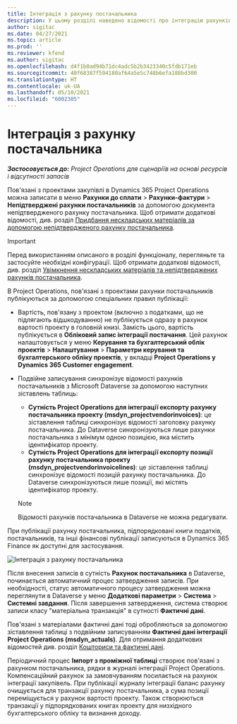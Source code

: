 ```yaml
---
title: Інтеграція з рахунку постачальника
description: У цьому розділі наведено відомості про інтеграцію рахунків постачальників в Project Operations.
author: sigitac
ms.date: 04/27/2021
ms.topic: article
ms.prod: ''
ms.reviewer: kfend
ms.author: sigitac
ms.openlocfilehash: d4f1b0ad94b71dc4adc5b2b3423340c5fdb171eb
ms.sourcegitcommit: 40f68387f594180af64a5e5c748b6efa188bd300
ms.translationtype: HT
ms.contentlocale: uk-UA
ms.lasthandoff: 05/10/2021
ms.locfileid: "6002305"
---
```

# <a name="vendor-invoice-integration"></a>Інтеграція з рахунку постачальника

_**Застосовується до:** Project Operations для сценаріїв на основі ресурсів і відсутності запасів_

Пов'язані з проектами закупівлі в Dynamics 365 Project Operations можна записати в меню **Рахунки до сплати** > **Рахунки-фактури** > **Непідтверджені рахунки постачальників** за допомогою документа непідтвердженого рахунку постачальника. Щоб отримати додаткові відомості, див. розділ [Придбання нескладських матеріалів за допомогою непідтвердженого рахунку постачальника](../procurement/pending-vendor-invoices.md).

> [!IMPORTANT]
> Перед використанням описаного в розділі функціоналу, перегляньте та застосуйте необхідні конфігурації. Щоб отримати додаткові відомості, див. розділ [Увімкнення нескладських матеріалів та непідтверджених рахунків постачальника](../procurement/configure-materials-nonstocked.md).

В Project Operations, пов'язані з проектами рахунки постачальників публікуються за допомогою спеціальних правил публікації:

- Вартість, пов'язану з проектом (включно з податками, що не підлягають відшкодуванню) не публікується одразу в рахунок вартості проекту в головній книзі. Замість цього, вартість публікується в **Обліковий запис інтеграції постачання**. Цей рахунок налаштовується у меню **Керування та бухгалтерський облік проектів** > **Налаштування** > **Параметри керування та бухгалтерського обліку проектів**, у вкладці **Project Operations у Dynamics 365 Customer engagement**.
- Подвійне записування синхронізує відомості рахунків постачальників з Microsoft Dataverse за допомогою наступних зіставлень таблиць:

     - **Сутність Project Operations для інтеграції експорту рахунку постачальника проекту (msdyn_projectvendorinvoices)**: це зіставлення таблиці синхронізує відомості заголовку рахунку постачальника. До Dataverse синхронізуються лише рахунки постачальника з мінімум одною позицією, яка містить ідентифікатор проекту.
     - **Сутність Project Operations для інтеграції експорту позиції рахунку постачальника проекту (msdyn_projectvendorinvoicelines)**: це зіставлення таблиці синхронізує відомості позицій рахунку постачальника. До Dataverse синхронізуються лише позиції, які містять ідентифікатор проекту.

     > [!NOTE]
     > Відомості рахунків постачальника в Dataverse не можна редагувати.

При публікації рахунку постачальника, підпорядковані книги податків, постачальників, та інші фінансові публікації записуються в Dynamics 365 Finance як доступні для застосування.

![Інтеграція з рахунку постачальника](media/DW7VendorInvoice.png)

Після внесення записів в сутність **Рахунок постачальника** в Dataverse, починається автоматичний процес затвердження записів. При необхідності, статус автоматичного процесу затвердження можна переглянути в Dataverse у меню **Додаткові параметри** > **Система** > **Системні завдання**. Після завершення затвердження, система створює записи класу "матеріальна транзакція" в сутності **Фактичні дані**.

Пов'язані з матеріалами фактичні дані тоді обробляються за допомогою зіставлення таблиці з подвійним записуванням **Фактичні дані інтеграції Project Operations (msdyn_actuals)**. Для отримання додаткових відомостей див. розділ [Кошториси та фактичні дані](resource-dual-write-estimates-actuals.md).

Періодичний процес **Імпорт з проміжної таблиці** створює пов'язані з рахунком постачальника, рядки в журналі інтеграції Project Operations. Компенсаційний рахунок за замовчуванням посилається на рахунок інтеграції закупівель. При публікації журналу інтеграції баланс рахунку очищується для транзакції рахунку постачальника, а сума позиції переміщується у рахунок вартості проекту. Також створюються транзакції у підпорядкованих книгах проекту для низхідного бухгалтерського обліку та визнання доходу.
